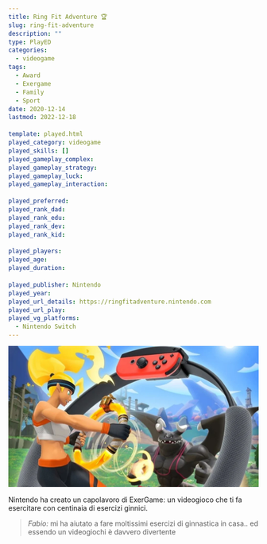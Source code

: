 ```yaml
---
title: Ring Fit Adventure 🏆
slug: ring-fit-adventure
description: ""
type: PlayED
categories:
  - videogame
tags:
  - Award
  - Exergame
  - Family
  - Sport
date: 2020-12-14
lastmod: 2022-12-18

template: played.html
played_category: videogame
played_skills: []
played_gameplay_complex: 
played_gameplay_strategy: 
played_gameplay_luck: 
played_gameplay_interaction: 

played_preferred:
played_rank_dad: 
played_rank_edu: 
played_rank_dev: 
played_rank_kid: 

played_players: 
played_age: 
played_duration: 

played_publisher: Nintendo
played_year: 
played_url_details: https://ringfitadventure.nintendo.com
played_url_play: 
played_vg_platforms:
  - Nintendo Switch
---
```


![](img/ringfit_adventure.webp)

Nintendo ha creato un capolavoro di ExerGame: un videogioco che ti fa esercitare con centinaia di esercizi ginnici.

> *Fabio:*
> mi ha aiutato a fare moltissimi esercizi di ginnastica in casa.. ed essendo un videogiochi è davvero divertente
